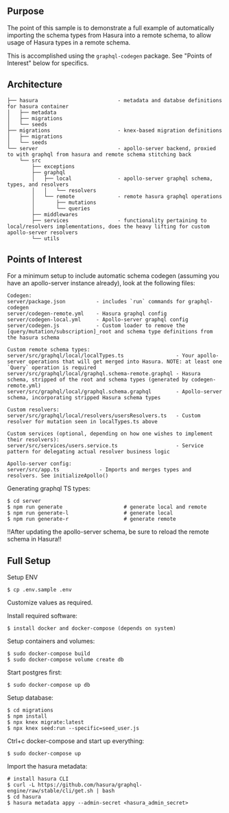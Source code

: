 ## Purpose
The point of this sample is to demonstrate a full example of automatically importing the schema types from Hasura into a remote schema, to allow usage of Hasura types in a remote schema.

This is accomplished using the `graphql-codegen` package. See "Points of Interest" below for specifics.

## Architecture
```
├── hasura                          - metadata and databse definitions for hasura container
│   ├── metadata
│   ├── migrations
│   └── seeds
├── migrations                      - knex-based migration definitions
│   ├── migrations
│   └── seeds
└── server                          - apollo-server backend, proxied to with graphql from hasura and remote schema stitching back
    └── src
        ├── exceptions
        ├── graphql
        │   ├── local               - apollo-server graphql schema, types, and resolvers
        │   │   └── resolvers
        │   └── remote              - remote hasura graphql operations
        │       ├── mutations
        │       └── queries
        ├── middlewares
        ├── services                - functionality pertaining to local/resolvers implementations, does the heavy lifting for custom apollo-server resolvers
        └── utils
```

## Points of Interest
For a minimum setup to include automatic schema codegen (assuming you have an apollo-server instance already), look at the following files:
```
Codegen:
server/package.json          - includes `run` commands for graphql-codegen
server/codegen-remote.yml    - Hasura graphql config
server/codegen-local.yml     - Apollo-server graphql config
server/codegen.js            - Custom loader to remove the [query/mutation/subscription]_root and schema type definitions from the hasura schema

Custom remote schema types:
server/src/graphql/local/localTypes.ts                 - Your apollo-server operations that will get merged into Hasura. NOTE: at least one `Query` operation is required
server/src/graphql/local/graphql.schema-remote.graphql - Hasura schema, stripped of the root and schema types (generated by codegen-remote.yml)
server/src/graphql/local/graphql.schema.graphql        - Apollo-server schema, incorporating stripped Hasura schema types

Custom resolvers:
server/src/graphql/local/resolvers/usersResolvers.ts   - Custom resolver for mutation seen in localTypes.ts above

Custom services (optional, depending on how one wishes to implement their resolvers):
server/src/services/users.service.ts                   - Service pattern for delegating actual resolver business logic

Apollo-server config:
server/src/app.ts             - Imports and merges types and resolvers. See initializeApollo()
```

Generating graphql TS types:
```
$ cd server
$ npm run generate                    # generate local and remote
$ npm run generate-l                  # generate local
$ npm run generate-r                  # generate remote
```

!!After updating the apollo-server schema, be sure to reload the remote schema in Hasura!!

## Full Setup

Setup ENV
```
$ cp .env.sample .env
```
Customize values as required.

Install required software:
```
$ install docker and docker-compose (depends on system)
```

Setup containers and volumes:
```
$ sudo docker-compose build
$ sudo docker-compose volume create db
```

Start postgres first:
```
$ sudo docker-compose up db
```

Setup database:
```
$ cd migrations
$ npm install
$ npx knex migrate:latest
$ npx knex seed:run --specific=seed_user.js
```

Ctrl+c docker-compose and start up everything:
```
$ sudo docker-compose up
```

Import the hasura metadata:
```
# install hasura CLI
$ curl -L https://github.com/hasura/graphql-engine/raw/stable/cli/get.sh | bash
$ cd hasura
$ hasura metadata appy --admin-secret <hasura_admin_secret>
```
